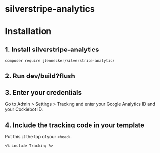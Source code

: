 # silverstripe-analytics

# Installation

## 1. Install silverstripe-analytics

```
composer require jbennecker/silverstripe-analytics
```

## 2. Run dev/build?flush

## 3. Enter your credentials

Go to Admin > Settings > Tracking and enter your Google Analytics ID and your Cookiebot ID.

## 4. Include the tracking code in your template

Put this at the top of your `<head>`.

`<% include Tracking %>`
